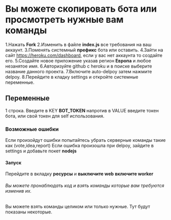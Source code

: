 # Вы можете скопировать бота или просмотреть нужные вам команды
1.Нажать **Fork**
2.Изменить в файле **index.js** все требования на ваш аккаунт.
3.Поменять системный **префикс** бота или оставить.
4.Зайти на сайт https://heroku.com/dashboard, если у вас нет аккаунта то создайте его.
5.Создайте новое приложение указав регион **Европа** и любое незанятое имя.
6.Авторизуйте github с heroku и в поиске выберите название данного проекта.
7.Включите auto-delpoy затем нажмите delpoy.
8.Перейдите в кладку settings и откройте системные переменные.
## Переменные
1 строка. Введите в KEY **BOT_TOKEN** напротив в VALUE введите токен бота, или свой токен для self использования.
### Возможные ошибки
Если произойдут ошибки попытайтесь убрать серверные команды такие как (vote,idea,report)
Если ошибка произошла при delpoy, зайдите в settings и добавьте покет **nodejs**
#### Запуск
Перейдите в вкладку **ресурсы** и **выключите web** **включите worker**
###### Вы можете пронаблюдать код и взять команды которые вам требуются изменив их.
Вы можете взять команды целиком или только нужные.
Тут будут показаны некоторые.



